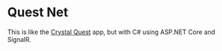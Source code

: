 # Quest Net

This is like the [Crystal Quest](https://github.com/cototal/crystal_quest) app, but with C# using ASP.NET Core and SignalR.
